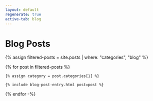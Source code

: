 ```yaml
---
layout: default
regenerate: true
active-tab: blog
---
```


# Blog Posts

{% assign filtered-posts = site.posts | where: "categories", "blog" %}

{% for post in filtered-posts %}

    {% assign category = post.categories[1] %}

    {% include blog-post-entry.html post=post %}
        
{% endfor -%}
